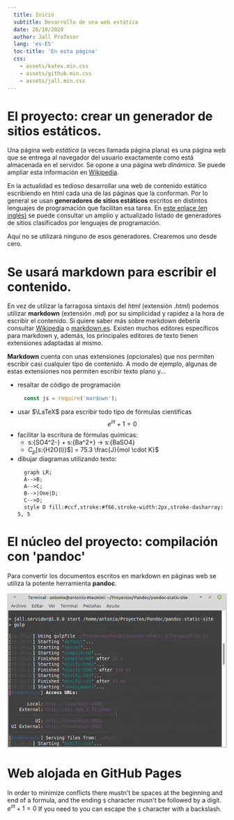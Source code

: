 ```yaml
---
  title: Inicio
  subtitle: Desarrollo de una web estática
  date: 26/10/2020
  author: Jall Profesor
  lang: 'es-ES'
  toc-title: 'En esta página'
  css:
    - assets/katex.min.css
    - assets/github.min.css
    - assets/jall.min.css
---
```

# El proyecto: crear un generador de sitios estáticos.

Una página web *estática* (a veces llamada página plana) es una página web que se entrega al navegador del usuario exactamente como está almacenada en el servidor. Se opone a una página web *dinámica*. Se puede ampliar  esta información en [Wikipedia](https://es.wikipedia.org/wiki/P%C3%A1gina_web_est%C3%A1tica).

En la actualidad es tedioso desarrollar una web de contenido estático escribiendo en html cada una de las páginas que la conforman. Por lo general se usan **generadores de sitios estáticos** escritos en distintos lenguajes de programación que facilitan esa tarea.  En [este enlace (en inglés)](https://iwantmyname.com/blog/the-updated-big-list-of-static-website-generators-for-your-site-blog-or-wiki)
se puede consultar un amplio y actualizado listado de generadores de sitios clasificados por lenguajes de programación.

Aquí no se utilizará ninguno de esos generadores. Crearemos uno desde cero.


# Se usará markdown para escribir el contenido.

En vez de utilizar la farragosa sintaxis del *html* (extensión *.html*) podemos utilizar **markdown** (extensión *.md*) por su simplicidad y rapidez a la hora de escribir el contenido. Si quiere saber más sobre markdown debería consultar [Wikipedia](https://es.wikipedia.org/wiki/Markdown) o [markdown.es](https://markdown.es/). Existen muchos editores específicos para markdown y, además, los principales editores de texto tienen extensiones adaptadas al mismo.

**Markdown** cuenta con unas extensiones (opcionales) que nos permiten escribir casi cualquier tipo de contenido. A modo de ejemplo, algunas de estas extensiones nos permiten escribir texto plano y...

- resaltar de código de programación
  ```javascript
    const js = require('mardown');
  ```
- usar $\LaTeX$ para escribir todo tipo de fórmulas científicas
  $$e^{iπ} + 1 = 0$$
- facilitar la escritura de fórmulas químicas:
    - s:{SO4^2-} + s:{Ba^2+} $\rightarrow$ s:{BaSO4}
    - $C_p[$s:{H2O(l)}$] = 75.3 \frac{J}{mol \cdot K}$
- dibujar diagramas utilizando texto:
  ```mermaid
    graph LR;
    A-->B;
    A-->C;
    B-->|One|D;
    C-->D;
    style D fill:#ccf,stroke:#f66,stroke-width:2px,stroke-dasharray: 5, 5
  ```

# El núcleo del proyecto: compilación con 'pandoc'

Para convertir los documentos escritos en markdown en páginas web se utiliza la potente herramienta **pandoc**.

![Servidor de desarrollo en acción](assets/images/pandoc-servidor.png)

# Web alojada en GitHub Pages

In order to minimize conflicts there mustn't be spaces at the beginning and end of a formula, and the ending `$` character musn't be followed by a digit. $e^{iπ} + 1 = 0$ If you need to you can escape the `$` character with a backslash.
